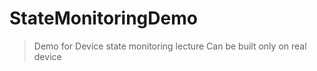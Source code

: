 # StateMonitoringDemo

> Demo for Device state monitoring lecture
> Can be built only on real device
